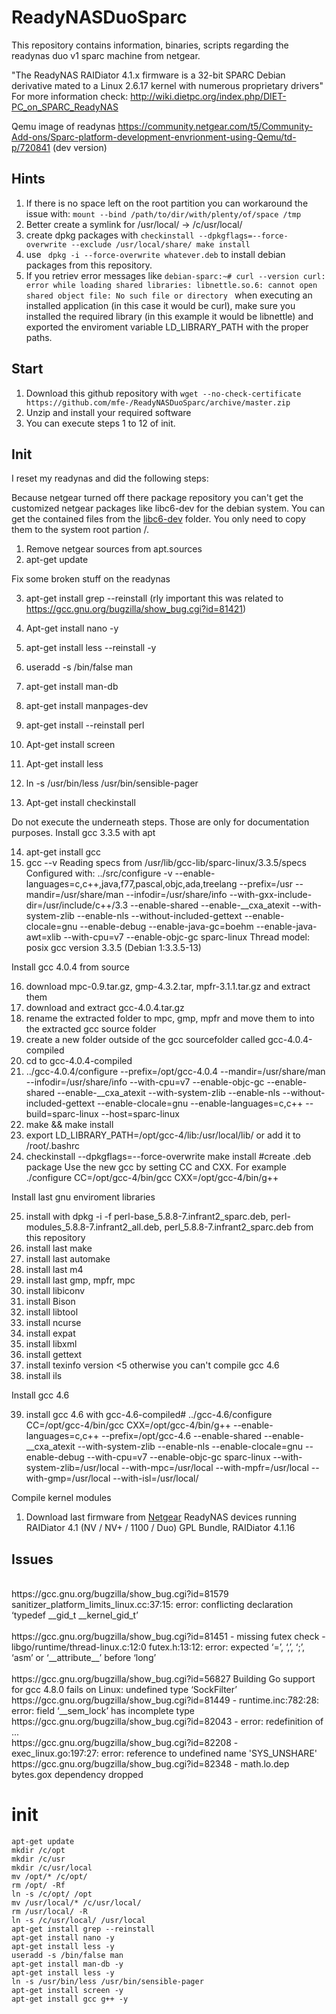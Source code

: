 <h1>ReadyNASDuoSparc</h1>

This repository contains information, binaries, scripts regarding the readynas duo v1 sparc machine from netgear.</p>
"The ReadyNAS RAIDiator 4.1.x firmware is a 32-bit SPARC Debian derivative mated to a Linux 2.6.17 kernel with numerous proprietary drivers"
For more information check: http://wiki.dietpc.org/index.php/DIET-PC_on_SPARC_ReadyNAS

Qemu image of readynas https://community.netgear.com/t5/Community-Add-ons/Sparc-platform-development-envrionment-using-Qemu/td-p/720841 (dev version)
<h2>Hints</h2>


1. If there is no space left on the root partition you can workaround the issue with: `mount --bind /path/to/dir/with/plenty/of/space /tmp`
2. Better create a symlink for /usr/local/ -> /c/usr/local/
3. create dpkg packages with `checkinstall --dpkgflags=--force-overwrite --exclude /usr/local/share/ make install`
4. use ` dpkg -i --force-overwrite whatever.deb` to install debian packages from this repository.
5. If you retriev error messages like `debian-sparc:~# curl --version
curl: error while loading shared libraries: libnettle.so.6: cannot open shared object file: No such file or directory
` when executing an installed application (in this case it would be curl), make sure you installed the required library (in this example it would be libnettle) and exported the enviroment variable LD_LIBRARY_PATH with the proper paths.

<h2>Start</h2>

1. Download this github repository with `wget --no-check-certificate https://github.com/mfe-/ReadyNASDuoSparc/archive/master.zip`
2. Unzip and install your required software
3. You can execute steps 1 to 12 of init. 

<h2>Init</h2>
I reset my readynas and did the following steps:

Because netgear turned off there package repository you can't get the customized netgear packages like libc6-dev for the debian system.
You can get the contained files from the [libc6-dev](https://github.com/mfe-/ReadyNASDuoSparc/tree/master/libc6-dev) folder. You only need to copy them to the system root partion /.

1. Remove netgear sources from apt.sources
2. apt-get update

Fix some broken stuff on the readynas 

3. apt-get install grep --reinstall (rly important this was related to https://gcc.gnu.org/bugzilla/show_bug.cgi?id=81421)
4. Apt-get install nano -y
5. apt-get install less --reinstall -y
6. useradd -s /bin/false man
7. apt-get install man-db
8. apt-get install manpages-dev

9. apt-get install --reinstall perl
10. Apt-get install screen
11. Apt-get install less
12. ln -s /usr/bin/less /usr/bin/sensible-pager
13. Apt-get install checkinstall 

Do not execute the underneath steps. Those are only for documentation purposes.
Install gcc 3.3.5 with apt

14. apt-get install gcc
15. gcc --v
Reading specs from /usr/lib/gcc-lib/sparc-linux/3.3.5/specs
Configured with: ../src/configure -v --enable-languages=c,c++,java,f77,pascal,objc,ada,treelang --prefix=/usr --mandir=/usr/share/man --infodir=/usr/share/info --with-gxx-include-dir=/usr/include/c++/3.3 --enable-shared --enable-__cxa_atexit --with-system-zlib --enable-nls --without-included-gettext --enable-clocale=gnu --enable-debug --enable-java-gc=boehm --enable-java-awt=xlib --with-cpu=v7 --enable-objc-gc sparc-linux
Thread model: posix
gcc version 3.3.5 (Debian 1:3.3.5-13)

Install gcc 4.0.4 from source


16. download mpc-0.9.tar.gz, gmp-4.3.2.tar, mpfr-3.1.1.tar.gz and extract them
17. download and extract gcc-4.0.4.tar.gz
18. rename the extracted folder to mpc, gmp, mpfr and move them to into the extracted gcc source folder
19. create a new folder outside of the gcc sourcefolder called gcc-4.0.4-compiled
20. cd to gcc-4.0.4-compiled
21. ../gcc-4.0.4/configure --prefix=/opt/gcc-4.0.4 --mandir=/usr/share/man --infodir=/usr/share/info --with-cpu=v7 --enable-objc-gc --enable-shared --enable-__cxa_atexit --with-system-zlib --enable-nls --without-included-gettext --enable-clocale=gnu --enable-languages=c,c++ --build=sparc-linux --host=sparc-linux
22. make && make install
23. export LD_LIBRARY_PATH=/opt/gcc-4/lib:/usr/local/lib/ or add it to /root/.bashrc
24. checkinstall --dpkgflags=--force-overwrite make install #create .deb package
Use the new gcc by setting CC and CXX. For example ./configure CC=/opt/gcc-4/bin/gcc CXX=/opt/gcc-4/bin/g++

Install last gnu enviroment libraries

25. install with dpkg -i -f perl-base_5.8.8-7.infrant2_sparc.deb, perl-modules_5.8.8-7.infrant2_all.deb, perl_5.8.8-7.infrant2_sparc.deb from this repository
26. install last make
27. install last automake
28. install last m4
29. install last gmp, mpfr, mpc
30. install libiconv
31. install Bison
32. install libtool
33. install ncurse
34. install expat
35. install libxml
36. install gettext
37. install texinfo version <5 otherwise you can't compile gcc 4.6
38. install ils

Install gcc 4.6

39. install gcc 4.6 with gcc-4.6-compiled# ../gcc-4.6/configure CC=/opt/gcc-4/bin/gcc CXX=/opt/gcc-4/bin/g++ --enable-languages=c,c++ --prefix=/opt/gcc-4.6 --enable-shared --enable-__cxa_atexit --with-system-zlib --enable-nls --enable-clocale=gnu --enable-debug --with-cpu=v7 --enable-objc-gc sparc-linux --with-system-zlib=/usr/local  --with-mpc=/usr/local  --with-mpfr=/usr/local --with-gmp=/usr/local --with-isl=/usr/local/

Compile kernel modules

1. Download last firmware from [Netgear](https://kb.netgear.com/2649/NETGEAR-Open-Source-Code-for-Programmers-GPL) ReadyNAS devices running RAIDiator 4.1 (NV / NV+ / 1100 / Duo) GPL Bundle, RAIDiator 4.1.16


<h2>Issues</h2>
<br>https://gcc.gnu.org/bugzilla/show_bug.cgi?id=81579 sanitizer_platform_limits_linux.cc:37:15: error: conflicting declaration ‘typedef __gid_t __kernel_gid_t’ </br>
<br>https://gcc.gnu.org/bugzilla/show_bug.cgi?id=81451 - missing futex check - libgo/runtime/thread-linux.c:12:0 futex.h:13:12: error: expected ‘=’, ‘,’, ‘;’, ‘asm’ or ‘__attribute__’ before ‘long’</br>
<br>https://gcc.gnu.org/bugzilla/show_bug.cgi?id=56827 Building Go support for gcc 4.8.0 fails on Linux: undefined type ‘SockFilter’ </br>
https://gcc.gnu.org/bugzilla/show_bug.cgi?id=81449 - runtime.inc:782:28: error: field ‘__sem_lock’ has incomplete type
</br>
https://gcc.gnu.org/bugzilla/show_bug.cgi?id=82043 - error: redefinition of ... 
</br>
https://gcc.gnu.org/bugzilla/show_bug.cgi?id=82208 - exec_linux.go:197:27: error: reference to undefined name 'SYS_UNSHARE' 
</br>
https://gcc.gnu.org/bugzilla/show_bug.cgi?id=82348 - math.lo.dep bytes.gox dependency dropped


# init
```
apt-get update
mkdir /c/opt
mkdir /c/usr
mkdir /c/usr/local
mv /opt/* /c/opt/
rm /opt/ -Rf
ln -s /c/opt/ /opt
mv /usr/local/* /c/usr/local/
rm /usr/local/ -R
ln -s /c/usr/local/ /usr/local
apt-get install grep --reinstall
apt-get install nano -y
apt-get install less -y
useradd -s /bin/false man
apt-get install man-db -y
apt-get install less -y
ln -s /usr/bin/less /usr/bin/sensible-pager
apt-get install screen -y
apt-get install gcc g++ -y

```
